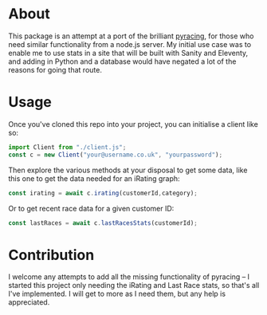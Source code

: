 # About

This package is an attempt at a port of the brilliant [pyracing](https://github.com/Esterni/pyracing), for those who need similar functionality from a node.js server. 
My initial use case was to enable me to use stats in a site that will be built with Sanity and Eleventy, and adding in Python and a database would have negated a lot of the reasons for going that route.

# Usage

Once you've cloned this repo into your project, you can initialise a client like so:
```js 
import Client from "./client.js";
const c = new Client("your@username.co.uk", "yourpassword");
```

Then explore the various methods at your disposal to get some data, like this one to get the data needed for an iRating graph:
```js
const irating = await c.irating(customerId,category);
```

Or to get recent race data for a given customer ID:
```js 
const lastRaces = await c.lastRacesStats(customerId);
```

# Contribution

I welcome any attempts to add all the missing functionality of pyracing – I started this project only needing the iRating and Last Race stats, so that's all I've implemented. I will get to more as I need them, but any help is appreciated.
